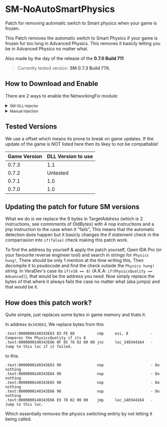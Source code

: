 # SM-NoAutoSmartPhysics

Patch for removing automatic switch to Smart physics when your game is frozen.

This Patch removes the automatic switch to Smart Physics if your game is frozen for too long in Advanced Physics. This removes it basicly letting you be in Advanced Physics no matter what.

Also made by the day of the release of the **0.7.0 Build 711**

> Currently tested version: **SM 0.7.3 Build 776**.

## How to Download and Enable

There are 2 ways to enable the NetworkingFix module:

<details>
<summary><small>SM-DLL-Injector</small></summary>

1. Download the latest release of [SM-DLL-Injector](https://github.com/QuestionableM/SM-DLL-Injector/releases/latest) and follow the instructions in the [README](https://github.com/QuestionableM/SM-DLL-Injector#readme).
2. Download the latest release of `SM-NoAutoSmartPhysics.dll` [here](https://github.com/VeraDev0/SM-NoAutoSmartPhysics/releases/latest).
3. Move `NoAutoSmartPhysics.dll` to `Steam/steamapps/common/Scrap Mechanic/Release/DLLModules` directory created by the SM-DLL-Injector installer.
4. Launch the game.

</details>

<details>
<summary><small>Manual Injection</small></summary>

1. Download the latest release of `SM-NoAutoSmartPhysics.dll` [here](https://github.com/VeraDev0/SM-NoAutoSmartPhysics/releases/latest).
2. Launch the game.
3. Inject `SM-NoAutoSmartPhysics.dll` using a DLL Injector of your choice.

</details>

## Tested Versions

We use a offset which means its prone to break on game updates. If the update of the game is NOT listed here then its likey to not be compattable!

| Game Version | DLL Version to use |
| ------------ | ------------------ |
| 0.7.3        | 1.1                |
| 0.7.2        | Untested           |
| 0.7.1        | 1.0                |
| 0.7.0        | 1.0                |


## Updating the patch for future SM versions

What we do is we replace the 9 bytes in TargetAddress (which is 2 instructions, see commments of OldBytes)
with 4 nop instructions and a jmp instruction to the case when it "fails", This means that the automatic
detection does happen but it basicly changes the if statement check in the comparrasion into `if(false)`
check making this patch work.

To find the address by yourself & apply the patch yourself, Open IDA Pro (or your favourite reverse engineer tool)
and search in strings for `Physics hung!`, There should be only 1 mention at the time writing this, Then
decompile it to psudocode and find the check outside the `Physics hung!` string. In VeraDev's case its
`if(v18 == 8)` (A.K.A: `if(PhysicsQuality == Advanced)`), that would be the address you need. Now simply replace the bytes of that where it always fails
the case no matter what (aka jumps) and that would be it.

## How does this patch work?

Quite simple, just replaces some bytes in game memory and thats it.

In address `0x343E63`, We replace bytes from this
```
.text:0000000140343E63 83 FE 08          cmp     esi, 8          - Compares the PhysicsQuality if its 8
.text:0000000140343E66 0F 85 78 02 00 00 jnz     loc_140344164   - Jump to this loc if it failed.
```

to this.
```
.text:0000000140343E63 90                nop                     - Do nothing
.text:0000000140343E64 90                nop                     - Do nothing
.text:0000000140343E65 90                nop                     - Do nothing
.text:0000000140343E66 90                nop                     - Do nothing
.text:0000000140343E66 E9 78 02 00 00    jmp     loc_140344164   - Jump to this loc.
```

Which essentially removes the physics switching entirly by not letting it being called.